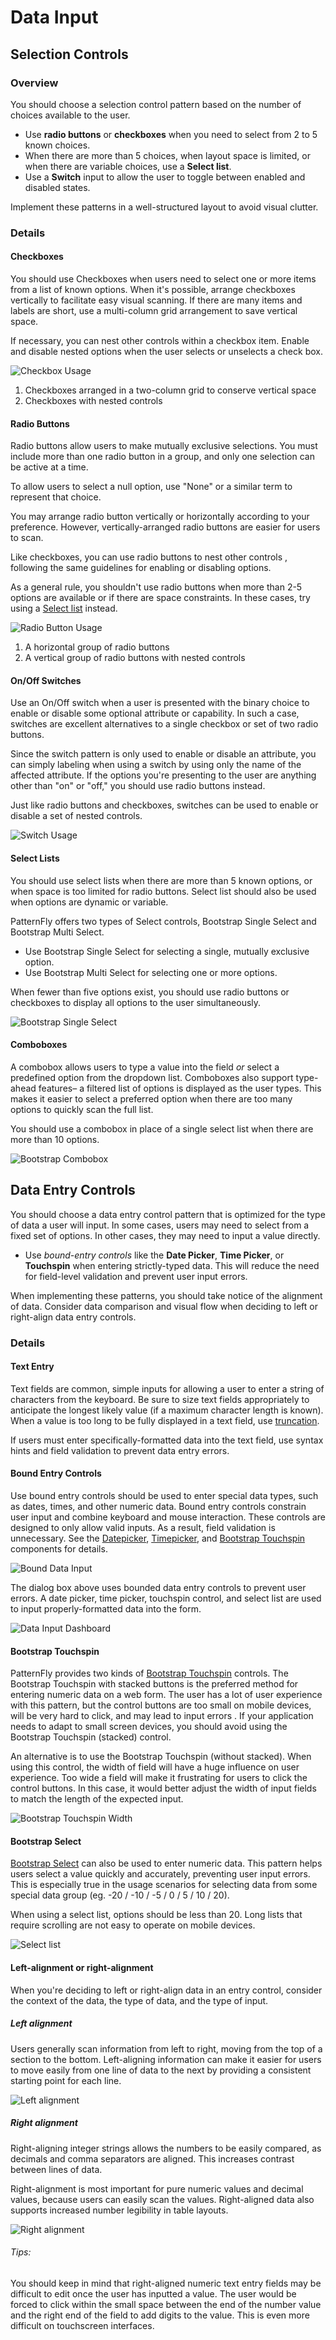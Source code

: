 # Data Input

## Selection Controls

### Overview
You should choose a selection control pattern based on the number of choices available to the user.
* Use **radio buttons** or **checkboxes** when you need to select from 2 to 5 known choices.
* When there are more than 5 choices, when layout space is limited, or when there are variable choices, use a **Select list**.
* Use a **Switch** input to allow the user to toggle between enabled and disabled states.

Implement these patterns in a well-structured layout to avoid visual clutter.

### Details

#### Checkboxes
You should use Checkboxes when users need to select one or more items from a list of known options. When it's possible, arrange checkboxes vertically to facilitate easy visual scanning. If there are many items and labels are short, use a multi-column grid arrangement to save vertical space.

If necessary, you can nest other controls within a checkbox item. Enable and disable nested options when the user selects or unselects a check box.

![Checkbox Usage](img/data-input-checkboxes.png)
1. Checkboxes arranged in a two-column grid to conserve vertical space
2. Checkboxes with nested controls

#### Radio Buttons
Radio buttons allow users to make mutually exclusive selections. You must include more than one radio button in a group, and only one selection can be active at a time.

To allow users to select a null option, use "None" or a similar term to represent that choice.

You may arrange radio button vertically or horizontally according to your preference. However, vertically-arranged radio buttons are easier for users to scan.

Like checkboxes, you can use radio buttons to nest other controls , following the same guidelines for enabling or disabling options.

As a general rule, you shouldn't use radio buttons when more than 2-5 options are available or if there are space constraints. In these cases, try using a [Select list](#select-lists) instead.

![Radio Button Usage](img/data-input-radio-buttons.png)
1. A horizontal group of radio buttons
2. A vertical group of radio buttons with nested controls

#### On/Off Switches
Use an On/Off switch when a user is presented with the binary choice to enable or disable some optional attribute or capability. In such a case, switches are excellent alternatives to a single checkbox or set of two radio buttons.

Since the switch pattern is only used to enable or disable an attribute, you can simply labeling when using a switch by using only the name of the affected attribute. If the options you're presenting to the user are anything other than "on" or "off," you should use radio buttons instead.

Just like radio buttons and checkboxes, switches can be used to enable or disable a set of nested controls.

![Switch Usage](img/data-input-switch.png)


#### Select Lists
You should use select lists when there are more than 5 known options, or when space is too limited for radio buttons. Select list should also be used when options are dynamic or variable.

PatternFly offers two types of Select controls, Bootstrap Single Select and Bootstrap Multi Select.
* Use Bootstrap Single Select for selecting a single, mutually exclusive option.
* Use Bootstrap Multi Select for selecting one or more options.

When fewer than five options exist, you should use radio buttons or checkboxes to display all options to the user simultaneously.

![Bootstrap Single Select](img/bootstrap-single-multi-select.png)

#### Comboboxes
A combobox allows users to type a value into the field *or* select a predefined option from the dropdown list. Comboboxes also support type-ahead features– a filtered list of options is displayed as the user types. This makes it easier to select a preferred option when there are too many options to quickly scan the full list.

You should use a combobox in place of a single select list when there are more than 10 options.

![Bootstrap Combobox](img/bootstrap-combobox.png)


## Data Entry Controls
You should choose a data entry control pattern that is optimized for the type of data a user will input. In some cases, users may need to select from a fixed set of options. In other cases, they may need to input a value directly.
* Use *bound-entry controls* like the **Date Picker**, **Time Picker**, or **Touchspin** when entering strictly-typed data. This will reduce the need for field-level validation and prevent user input errors.

When implementing these patterns, you should take notice of the alignment of data. Consider data comparison and visual flow when deciding to left or right-align data entry controls.

### Details

#### Text Entry
Text fields are common, simple inputs for allowing a user to enter a string of characters from the keyboard. Be sure to size text fields appropriately to anticipate the longest likely value (if a maximum character length is known). When a value is too long to be fully displayed in a text field, use [truncation](http://www.patternfly.org/styles/terminology-and-wording/#_).

If users must enter specifically-formatted data into the text field, use syntax hints and field validation to prevent data entry errors.

#### Bound Entry Controls
Use bound entry controls should be used to enter special data types, such as dates, times, and other numeric data. Bound entry controls constrain user input and combine keyboard and mouse interaction. These controls are designed to only allow valid inputs. As a result, field validation is unnecessary. See the [Datepicker](http://www.patternfly.org/pattern-library/forms-and-controls/datepicker/), [Timepicker](http://www.patternfly.org/pattern-library/forms-and-controls/timepicker/), and [Bootstrap Touchspin](http://www.patternfly.org/pattern-library/widgets/#bootstrap-touchspin) components for details.

![Bound Data Input](img/data-input-bound-controls.png)

The dialog box above uses bounded data entry controls to prevent user errors. A date picker, time picker, touchspin control, and select list are used to input properly-formatted data into the form.

![Data Input Dashboard](img/data-input-dashboard.png)

#### Bootstrap Touchspin
PatternFly provides two kinds of [Bootstrap Touchspin](http://www.patternfly.org/pattern-library/widgets/#bootstrap-touchspin) controls. The Bootstrap Touchspin with stacked buttons is the preferred method for entering numeric data on a web form. The user has a lot of user experience with this pattern, but the control buttons are too small on mobile devices, will be very hard to click, and may lead to input errors . If your application needs to adapt to small screen devices, you should avoid using the Bootstrap Touchspin (stacked) control.

An alternative is to use the Bootstrap Touchspin (without stacked). When using this control, the width of field will have a huge influence on user experience. Too wide a field will make it frustrating for users to click the control buttons. In this case, it would better adjust the width of input fields to match the length of the expected input.

![Bootstrap Touchspin Width](img/data-input-bootstrap-touchspin-width.png)

#### Bootstrap Select
[Bootstrap Select]( http://www.patternfly.org/pattern-library/widgets/#bootstrap-select) can also be used to enter numeric data. This pattern helps users select a value quickly and accurately, preventing user input errors. This is especially true in the usage scenarios for selecting data from some special data group (eg. -20 / -10 / -5 / 0 / 5 / 10 / 20).

When using a select list, options should be less than 20. Long lists that require scrolling are not easy to operate on mobile devices.

![Select list](img/data-input-select-list.png)

#### Left-alignment or right-alignment
When you're deciding to left or right-align data in an entry control, consider the context of the data, the type of data, and the type of input.

##### Left alignment
Users generally scan information from left to right, moving from the top of a section to the bottom. Left-aligning information can make it easier for users to move easily from one line of data to the next by providing a consistent starting point for each line.

![Left alignment](img/left-alignment.png)

##### Right alignment
Right-aligning integer strings allows the numbers to be easily compared, as decimals and comma separators are aligned. This increases contrast between lines of data.

Right-alignment is most important for pure numeric values and decimal values, because users can easily scan the values. Right-aligned data also supports increased number legibility in table layouts.

![Right alignment](img/right-alignment.png)

###### Tips:
You should keep in mind that right-aligned numeric text entry fields may be difficult to edit once the user has inputted a value. The user would be forced to click within the small space between the end of the number value and the right end of the field to add digits to the value. This is even more difficult on touchscreen interfaces.
